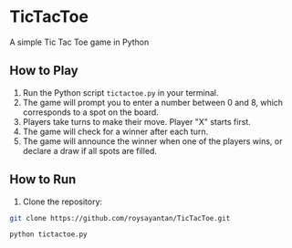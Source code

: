 # TicTacToe
A simple Tic Tac Toe game in Python
## How to Play
1. Run the Python script `tictactoe.py` in your terminal.
2. The game will prompt you to enter a number between 0 and 8, which corresponds to a spot on the board.
3. Players take turns to make their move. Player "X" starts first.
4. The game will check for a winner after each turn.
5. The game will announce the winner when one of the players wins, or declare a draw if all spots are filled.
## How to Run
1. Clone the repository:
```bash
git clone https://github.com/roysayantan/TicTacToe.git

python tictactoe.py
